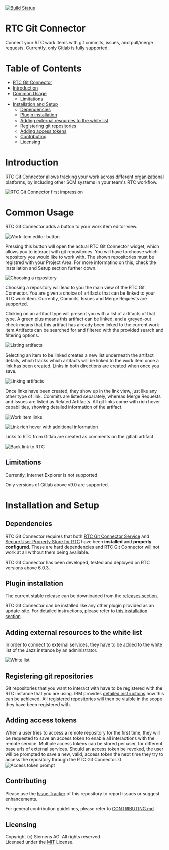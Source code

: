 [![Build Status](https://travis-ci.org/jazz-community/rtc-git-connector.svg?branch=master)](https://travis-ci.org/jazz-community/rtc-git-connector)

# RTC Git Connector
Connect your RTC work items with git commits, issues, and pull/merge requests. Currently, only Gitlab is fully supported.

# Table of Contents
-   [RTC Git Connector](#rtc-git-connector)
-   [Introduction](#introduction)
-   [Common Usage](#common-usage)
    -   [Limitations](#limitations)
-   [Installation and Setup](#installation-and-setup)
    -   [Dependencies](#dependencies)
    -   [Plugin installation](#plugin-installation)
    -   [Adding external resources to the white list](#adding-external-resources-to-the-white-list)
    -   [Registering git repositories](#registering-git-repositories)
    -   [Adding access tokens](#adding-access-tokens)
    -   [Contributing](#contributing)
    -   [Licensing](#licensing)

# Introduction
RTC Git Connector allows tracking your work across different organizational platforms, by including other SCM systems in your team's RTC workflow.

![RTC Git Connector first impression](https://github.com/jazz-community/rtc-git-connector/blob/master/documentation/introduction.png)

# Common Usage

RTC Git Connector adds a button to your work item editor view.

![Work item editor button](https://github.com/jazz-community/rtc-git-connector/blob/master/documentation/button.png)

Pressing this button will open the actual RTC Git Connector widget, which allows you to interact with git repositories. You will have to choose which repository you would like to work with. The shown repositories must be registred with your Project Area. For more informatino on this, check the Installation and Setup section further down.

![Choosing a repository](https://github.com/jazz-community/rtc-git-connector/blob/master/documentation/repository_selection.png)

Choosing a repository will lead to you the main view of the RTC Git Connector. You are given a choice of artifacts that can be linked to your RTC work item. Currently, Commits, Issues and Merge Requests are supported. 

Clicking on an artifact type will present you with a list of artifacts of that type. A green plus means this artifact can be linked, and a greyed-out check means that this artifact has already been linked to the current work item.Artifacts can be searched for and filtered with the provided search and filtering options.

![Listing artifacts](https://github.com/jazz-community/rtc-git-connector/blob/master/documentation/main_view.png)

Selecting an item to be linked creates a new list underneath the artifact details, which tracks which artifacts will be linked to the work item once a link has been created. Links in both directions are created when once you save.

![Linking artifacts](https://github.com/jazz-community/rtc-git-connector/blob/master/documentation/linking_artifacts.png)

Once links have been created, they show up in the link view, just like any other type of link. Commits are listed separately, whereas Merge Requests and Issues are listed as Related Artifacts. All git links come with rich hover capabilities, showing detailed information of the artifact.

![Work item links](https://github.com/jazz-community/rtc-git-connector/blob/master/documentation/links.png)

![Link rich hover with additional information](https://github.com/jazz-community/rtc-git-connector/blob/master/documentation/rich_hover.png)

Links to RTC from Gitlab are created as comments on the gitlab artifact.

![Back link to RTC](https://github.com/jazz-community/rtc-git-connector/blob/master/documentation/back_link.png)

## Limitations
Currently, Internet Explorer is not supported

Only versions of Gitlab above v9.0 are supported.

# Installation and Setup
## Dependencies
RTC Git Connector requires that both [RTC Git Connector Service](https://github.com/jazz-community/rtc-git-connector-service) and [Secure User Property Store for RTC](https://github.com/jazz-community/rtc-secure-user-property-store) have been **installed** and **properly configured**. These are hard dependencies and RTC Git Connector will not work at all without them being available.

RTC Git Connector has been developed, tested and deployed on RTC versions above 6.0.3.

## Plugin installation
The current stable release can be downloaded from the [releases section](https://github.com/jazz-community/rtc-git-connector/releases/tag/v2.0.0).

RTC Git Connector can be installed like any other plugin provided as an update-site. For detailed instructions, please refer to [this installation section](https://github.com/jazz-community/rtc-create-child-item-plugin#installation).

## Adding external resources to the white list
In order to connect to external services, they have to be added to the white list of the Jazz instance by an administrator.

![White list](https://github.com/jazz-community/rtc-git-connector/blob/master/documentation/whitelist.png)

## Registering git repositories
Git repositories that you want to interact with have to be registered with the RTC instance that you are using. IBM provides [detailed instructions](https://jazz.net/help-dev/clm/index.jsp?topic=%2Fcom.ibm.team.connector.cq.doc%2Ftopics%2Ft_git_reg_repo.html) how this can be achieved. All registered repositories will then be visible in the scope they have been registered with.

## Adding access tokens
When a user tries to access a remote repository for the first time, they will be requested to save an access token to enable all interactions with the remote service. Multiple access tokens can be stored per user, for different base urls of external services. Should an access token be revoked, the user will be prompted to save a new, valid, access token the next time they try to access the repository through the RTC Git Connector.
0
![Access token prompt](https://github.com/jazz-community/rtc-git-connector/blob/master/documentation/access_token.png)

## Contributing
Please use the [Issue Tracker](https://github.com/jazz-community/rtc-git-connector/issues) of this repository to report issues or suggest enhancements.

For general contribution guidelines, please refer to [CONTRIBUTING.md](https://github.com/jazz-community/jazz-debug-environment/blob/master/CONTRIBUTING.md)

## Licensing
Copyright (c) Siemens AG. All rights reserved.<br>
Licensed under the [MIT](https://github.com/jazz-community/jazz-debug-environment/blob/master/LICENSE) License.
